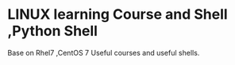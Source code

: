 # LINUX learning Course and Shell ,Python Shell
Base on Rhel7 ,CentOS 7
Useful courses and useful shells.

